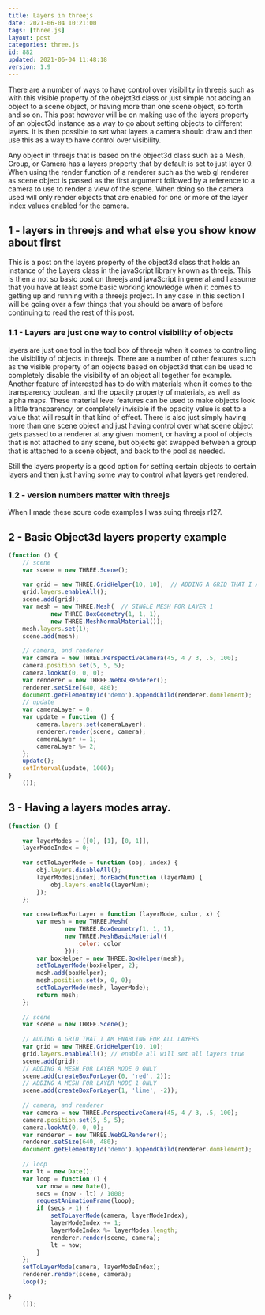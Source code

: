```yaml
---
title: Layers in threejs
date: 2021-06-04 10:21:00
tags: [three.js]
layout: post
categories: three.js
id: 882
updated: 2021-06-04 11:48:18
version: 1.9
---
```


There are a number of ways to have control over visibility in threejs such as with this visible property of the obejct3d class or just simple not adding an object to a scene object, or having more than one scene object, so forth and so on. This post however will be on making use of the layers property of an object3d instance as a way to go about setting objects to different layers. It is then possible to set what layers a camera should draw and then use this as a way to have control over visibility.

Any object in threejs that is based on the object3d class such as a Mesh, Group, or Camera has a layers property that by default is set to just layer 0. When using the render function of a renderer such as the web gl renderer as scene object is passed as the first argument followed by a reference to a camera to use to render a view of the scene. When doing so the camera used will only render objects that are enabled for one or more of the layer index values enabled for the camera.

<!-- more -->

## 1 - layers in threejs and what else you show know about first

This is a post on the layers property of the object3d class that holds an instance of the Layers class in the javaScript library known as threejs. This is then a not so basic post on threejs and javaScript in general and I assume that you have at least some basic working knowledge when it comes to getting up and running with a threejs project. In any case in this section I will be going over a few things that you should be aware of before continuing to read the rest of this post.

### 1.1 - Layers are just one way to control visibility of objects

layers are just one tool in the tool box of threejs when it comes to controlling the visibility of objects in threejs. There are a number of other features such as the visible property of an objects based on object3d that can be used to completely disable the visibility of an object all together for example. Another feature of interested has to do with materials when it comes to the transparency boolean, and the opacity property of materials, as well as alpha maps. These material level features can be used to make objects look a little transparency, or completely invisible if the opacity value is set to a value that will result in that kind of effect. There is also just simply having more than one scene object and just having control over what scene object gets passed to a renderer at any given moment, or having a pool of objects that is not attached to any scene, but objects get swapped between a group that is attached to a scene object, and back to the pool as needed.

Still the layers property is a good option for setting certain objects to certain layers and then just having some way to control what layers get rendered.

### 1.2 - version numbers matter with threejs

When I made these soure code examples I was suing threejs r127.

## 2 - Basic Object3d layers property example

```js
(function () {
    // scene
    var scene = new THREE.Scene();
 
    var grid = new THREE.GridHelper(10, 10);  // ADDING A GRID THAT I AM ENABLING FOR ALL LAYERS
    grid.layers.enableAll();
    scene.add(grid);
    var mesh = new THREE.Mesh(  // SINGLE MESH FOR LAYER 1
            new THREE.BoxGeometry(1, 1, 1),
            new THREE.MeshNormalMaterial());
    mesh.layers.set(1);
    scene.add(mesh);
 
    // camera, and renderer
    var camera = new THREE.PerspectiveCamera(45, 4 / 3, .5, 100);
    camera.position.set(5, 5, 5);
    camera.lookAt(0, 0, 0);
    var renderer = new THREE.WebGLRenderer();
    renderer.setSize(640, 480);
    document.getElementById('demo').appendChild(renderer.domElement);
    // update
    var cameraLayer = 0;
    var update = function () {
        camera.layers.set(cameraLayer);
        renderer.render(scene, camera);
        cameraLayer += 1;
        cameraLayer %= 2;
    };
    update();
    setInterval(update, 1000);
}
    ());
```

## 3 - Having a layers modes array.

```js
(function () {
 
    var layerModes = [[0], [1], [0, 1]],
    layerModeIndex = 0;
 
    var setToLayerMode = function (obj, index) {
        obj.layers.disableAll();
        layerModes[index].forEach(function (layerNum) {
            obj.layers.enable(layerNum);
        });
    };
 
    var createBoxForLayer = function (layerMode, color, x) {
        var mesh = new THREE.Mesh(
                new THREE.BoxGeometry(1, 1, 1),
                new THREE.MeshBasicMaterial({
                    color: color
                }));
        var boxHelper = new THREE.BoxHelper(mesh);
        setToLayerMode(boxHelper, 2);
        mesh.add(boxHelper);
        mesh.position.set(x, 0, 0);
        setToLayerMode(mesh, layerMode);
        return mesh;
    };
 
    // scene
    var scene = new THREE.Scene();
 
    // ADDING A GRID THAT I AM ENABLING FOR ALL LAYERS
    var grid = new THREE.GridHelper(10, 10);
    grid.layers.enableAll(); // enable all will set all layers true
    scene.add(grid);
    // ADDING A MESH FOR LAYER MODE 0 ONLY
    scene.add(createBoxForLayer(0, 'red', 2));
    // ADDING A MESH FOR LAYER MODE 1 ONLY
    scene.add(createBoxForLayer(1, 'lime', -2));
 
    // camera, and renderer
    var camera = new THREE.PerspectiveCamera(45, 4 / 3, .5, 100);
    camera.position.set(5, 5, 5);
    camera.lookAt(0, 0, 0);
    var renderer = new THREE.WebGLRenderer();
    renderer.setSize(640, 480);
    document.getElementById('demo').appendChild(renderer.domElement);
 
    // loop
    var lt = new Date();
    var loop = function () {
        var now = new Date(),
        secs = (now - lt) / 1000;
        requestAnimationFrame(loop);
        if (secs > 1) {
            setToLayerMode(camera, layerModeIndex);
            layerModeIndex += 1;
            layerModeIndex %= layerModes.length;
            renderer.render(scene, camera);
            lt = now;
        }
    };
    setToLayerMode(camera, layerModeIndex);
    renderer.render(scene, camera);
    loop();
 
}
    ());
```
